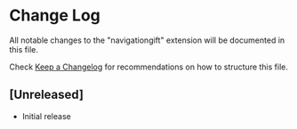 # Change Log

All notable changes to the "navigationgift" extension will be documented in this file.

Check [Keep a Changelog](http://keepachangelog.com/) for recommendations on how to structure this file.

## [Unreleased]

- Initial release
